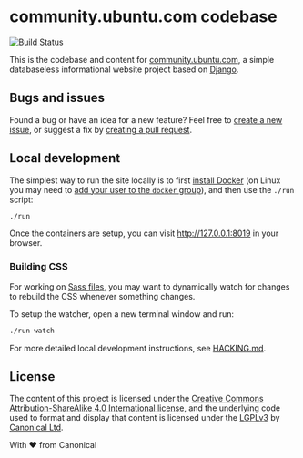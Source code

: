 # community.ubuntu.com codebase

[![Build Status](https://travis-ci.org/canonical-websites/community.ubuntu.com.svg?branch=master)](https://travis-ci.org/ubuntudesign/community.ubuntu.com)

This is the codebase and content for [community.ubuntu.com](https://community.ubuntu.com), a simple databaseless informational website project based on [Django](https://www.djangoproject.com/).

## Bugs and issues

Found a bug or have an idea for a new feature? Feel free to [create a new issue](https://github.com/canonical-websites/community.ubuntu.com/issues/new), or suggest a fix by [creating a pull request](https://help.github.com/articles/creating-a-pull-request/).

## Local development

The simplest way to run the site locally is to first [install Docker](https://docs.docker.com/engine/installation/) (on Linux you may need to [add your user to the `docker` group](https://docs.docker.com/engine/installation/linux/linux-postinstall/)), and then use the `./run` script:

``` bash
./run
```

Once the containers are setup, you can visit <http://127.0.0.1:8019> in your browser.

### Building CSS

For working on [Sass files](static/css), you may want to dynamically watch for changes to rebuild the CSS whenever something changes.

To setup the watcher, open a new terminal window and run:

``` bash
./run watch
```

For more detailed local development instructions, see [HACKING.md](HACKING.md).

License
---

The content of this project is licensed under the [Creative Commons Attribution-ShareAlike 4.0 International license](https://creativecommons.org/licenses/by-sa/4.0/), and the underlying code used to format and display that content is licensed under the [LGPLv3](http://opensource.org/licenses/lgpl-3.0.html) by [Canonical Ltd](http://www.canonical.com/).


With ♥ from Canonical
